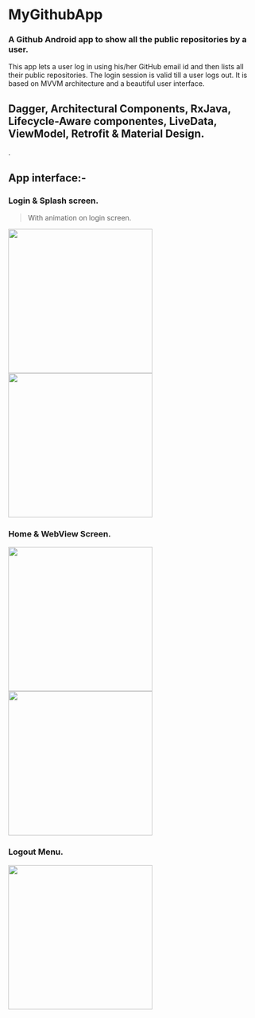 # MyGithubApp


### A Github Android app to show all the public repositories by a user. 
This app lets a user log in using his/her GitHub email id and then lists all their public repositories. The login session is valid till a user logs out. It is based on MVVM architecture and a beautiful user interface.



## **Dagger, Architectural Components,  RxJava, Lifecycle-Aware componentes, LiveData, ViewModel, Retrofit & Material Design.**
.


## App interface:-

### **Login & Splash screen.**
> With animation on login screen.

<img src="https://user-images.githubusercontent.com/39986507/113983065-22554880-9867-11eb-8ccd-c691174b029f.png" width="290">                              <img src="https://user-images.githubusercontent.com/39986507/119773229-f147da80-bedd-11eb-85f1-582fb9bacc1e.png" width="290">   

### **Home & WebView Screen.**
<img src="https://user-images.githubusercontent.com/39986507/114966948-31ed1680-9e91-11eb-8800-66025dd7f5be.png" width="290">                              <img src="https://user-images.githubusercontent.com/39986507/114000807-f3e06900-9878-11eb-891b-2d9d28822474.png" width="290"> 

### **Logout Menu.**

<img src="https://user-images.githubusercontent.com/39986507/114966953-344f7080-9e91-11eb-9863-a900be3f0527.png" width="290">


